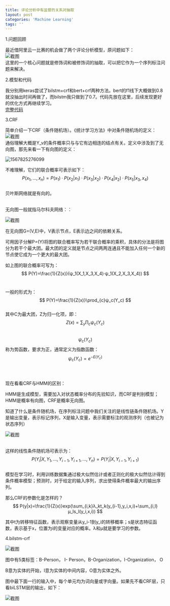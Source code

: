 ```yaml
---
title: 评论分析中有监督的关系对抽取
layout: post
categories: 'Machine Learning'
tags: ''
---
```

1.问题回顾

最近借阿里云一比赛的机会做了两个评论分析模型，原问题如下：    
![截图](https://paichin.github.io/assets/images4post/1.png)  
这里的一个核心问题就是修饰词和被修饰词的抽取，可以把它作为一个序列标注问题来解决。  

2.模型和代码

我分别用keras尝试了bilstm+crf和bert+crf两种方法。bert的f1线下大概做到0.8就没抽出时间再做了，而bilstm我只做到了0.7。代码先放在这里，后续发现更好的优化方式再继续学习。  
[完整代码](https://github.com/paichin/dl-models---analyse-des-commentaires/tree/master)  

3.CRF

简单介绍一下CRF（条件随机场）。《统计学习方法》中对条件随机场的定义：  
![截图](https://paichin.github.io/assets/images4post/2.png)  
通俗理解大概是Y_v的条件概率只与与它有边相连的结点有关。定义中涉及到了无向图，那先来看一下有向图的定义：  <br>

![1567825276099](https://paichin.github.io/assets/images4post/3.png)

不难理解，它们的联合概率可表示如下：
$$
P(x_1,...,x_n)=P(x_1)·P(x_2|x_1)·P(x_3|x_2)·P(x_4|x_2)·P(x_5|x_3,x_4)
$$
<br>贝叶斯网络就是有向的。

<br>无向图一般就指马尔科夫网络：：<br>

![截图](https://paichin.github.io/assets/images4post/4.png)<br>

在无向图G=(V,E)中，V表示节点，E表示边之间的依赖关系。

可用因子分解P=(Y)将图的联合概率写为若干联合概率的乘积，具体的分法是将图分为若干个最大团。最大团的定义就是节点之间两两连通且不能加入任何一个新的节点使它成为一个更大的最大团。

如上图的联合概率可写为：
$$
P(Y)=\frac{1}{Z(x)}(ψ_1(X_1,X_3,X_4)·ψ_1(X_2,X_3,X_4))
$$
<br>

一般的形式为：
$$
P(Y)=\frac{1}{Z(x)}\prod_{c}ψ_c(Y_c)
$$
<br>其中C为最大团，Z为归一化项，即：
$$
Z(x)=\sum_y\prod_cψ_c(Y_c)
$$
<br>
$$
ψ_c(Y_c)
$$
称为势函数，要求为正，通常定义为指数函数：
$$
ψ_c(Y_c)=e^{-E(Y_c)}
$$
<br>

<br>现在看看CRF与HMM的区别：<br>

HMM是生成模型，需要加入对状态概率分布的先验知识，而CRF是判别模型；HMM是概率有向图，CRF是概率无向图。<br>

知道了什么是条件随机场，在序列标注问题中我们关注的是线性链条件随机场。Y是输出变量，表示标记序列，X是输入变量，表示需要标注的观测序列（也被记为状态序列）<br>

![截图](https://paichin.github.io/assets/images4post/5.png)

<br>这样的线性条件随机场可表示为：
$$
P(Y_i|X,Y_1,...,Y_{i-1},Y_{i+1},...,Y_n)=P(Y_i|X,Y_{i-1},Y_{i+1})
$$
<br>模型在学习时，利用训练数据集通过极大似然估计或者正则化的极大似然估计得到条件概率模型；预测时，对于给定的输入序列，求出使得条件概率最大的输出序列。

那么CRF的参数化是怎样的？<br>
$$
P(y|x)=\frac{1}{Z(x)}exp(\sum_{i,k}λ_kt_k(y_{i-1},y_i,x,i)+\sum_{i,l}μ_ls_l(y_i,x,i))
$$


其中t为转移特征函数，表示观察变量从y_i-1到y_i的转移概率；s是状态特征函数，表示基于x，位置为i的变量对应的概率。λ和μ就是要学习的参数。



4.bilstm-crf

![截图](https://paichin.github.io/assets/images4post/6.png)<br>

图中有5类标签：B-Person， I- Person，B-Organization，I-Organization， O<br>

B意为实体的开始，I意为实体的中间内容，O意为实体之外。<br>

图中最下面一行的输入中，每个单元均为词向量或字向量。如果先不看CRF层，只看biLSTM层的输出，如下：<br>

![截图](https://paichin.github.io/assets/images4post/7.png)<br>